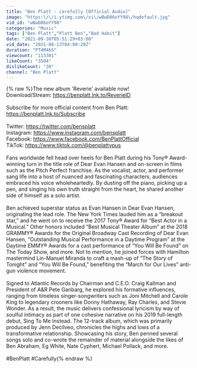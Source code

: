 ```yaml
---
title: "Ben Platt - carefully [Official Audio]"
image: "https:\/\/i.ytimg.com\/vi\/wBwD86oYY98\/hqdefault.jpg"
vid_id: "wBwD86oYY98"
categories: "Music"
tags: ["Ben Platt","Platt Ben","Bad Habit"]
date: "2021-09-30T05:51:29+03:00"
vid_date: "2021-08-13T04:00:20Z"
duration: "PT4M46S"
viewcount: "113301"
likeCount: "3504"
dislikeCount: "20"
channel: "Ben Platt"
---
```

{% raw %}The new album 'Reverie' available now!<br />Download/Stream: <a rel="nofollow" target="blank" href="https://benplatt.lnk.to/ReverieID">https://benplatt.lnk.to/ReverieID</a><br /><br />Subscribe for more official content from Ben Platt: <a rel="nofollow" target="blank" href="https://benplatt.lnk.to/Subscribe">https://benplatt.lnk.to/Subscribe</a><br /> <br />Twitter: <a rel="nofollow" target="blank" href="https://twitter.com/bensplatt">https://twitter.com/bensplatt</a><br />Instagram: <a rel="nofollow" target="blank" href="https://www.instagram.com/bensplatt">https://www.instagram.com/bensplatt</a><br />Facebook: <a rel="nofollow" target="blank" href="https://www.facebook.com/BenPlattOfficial">https://www.facebook.com/BenPlattOfficial</a><br />TikTok: <a rel="nofollow" target="blank" href="https://www.tiktok.com/@benplattypus">https://www.tiktok.com/@benplattypus</a><br /><br />Fans worldwide fell head over heels for Ben Platt during his Tony® Award-winning turn in the title role of Dear Evan Hansen and on-screen in films such as the Pitch Perfect franchise. As the vocalist, actor, and performer sang life into a host of nuanced and fascinating characters, audiences embraced his voice wholeheartedly. By dusting off the piano, picking up a pen, and singing his own truth straight from the heart, he shared another side of himself as a solo artist. <br /><br />Ben achieved superstar status as Evan Hansen in Dear Evan Hansen, originating the lead role.  The New York Times lauded him as a “breakout star,” and he went on to receive the 2017 Tony® Award for “Best Actor in a Musical.” Other honors included “Best Musical Theater Album” at the 2018 GRAMMY® Awards for the Original Broadway Cast Recording of Dear Evan Hansen, “Outstanding Musical Performance in a Daytime Program” at the Daytime EMMY® Awards for a cast performance of “You Will Be Found” on The Today Show, and more. Not to mention, he joined forces with Hamilton mastermind Lin-Manuel Miranda to craft a mash-up of “The Story of Tonight” and “You Will Be Found,” benefiting the “March for Our Lives” anti-gun violence movement. <br /><br />Signed to Atlantic Records by Chairman and C.E.O. Craig Kallman and President of A&amp;R Pete Ganbarg, he explored his formative influences, ranging from timeless singer-songwriters such as Joni Mitchell and Carole King to legendary crooners like Donny Hathaway, Ray Charles, and Stevie Wonder. As a result, the music delivers confessional lyricism by way of soulful intimacy as part of one cohesive narrative on his 2019 full-length debut, Sing To Me Instead. The 12-track album, which was primarily produced by Jenn Decilveo, chronicles the highs and lows of a transformative relationship. Showcasing his story, Ben penned several songs solo and co-wrote the remainder of material alongside the likes of Ben Abraham, Eg White, Nate Cyphert, Michael Pollack, and more.<br /><br />#BenPlatt #Carefully{% endraw %}
